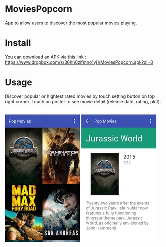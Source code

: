 # MoviesPopcorn
App to allow users to discover the most popular movies playing.


# Install
You can download an APK via this link : https://www.dropbox.com/s/36hn0zifmno1vj1/MoviesPopcorn.apk?dl=0


# Usage
Discover popular or hightest rated movies by touch setting button on top right corner. Touch on poster to see movie detail (release date, rating, plot).

![main page](https://github.com/mefuot/MoviesPopcorn/blob/master/screenshot/main_page.png)
![main page](https://github.com/mefuot/MoviesPopcorn/blob/master/screenshot/detail_page.png)
